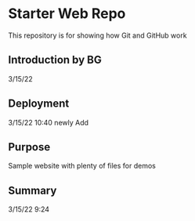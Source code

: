 # Starter Web Repo

This repository is for showing how Git and GitHub work

## Introduction by BG
3/15/22

## Deployment
3/15/22 10:40 newly Add

## Purpose

Sample website with plenty of files for demos

## Summary
3/15/22 9:24
